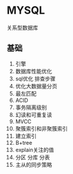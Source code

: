 # MYSQL
关系型数据库

## 基础
1. 引擎
2. 数据库性能优化
3. sql优化 排查步骤
4. 优化大数据量分页
5. 最左匹配
6. ACID
6. 事务隔离级别
7. 幻读和可重复读
8. MVCC
9. 聚簇索引和非聚簇索引
10. 建立索引
10. B+tree
11. explain关注的值
12. 分区 分库 分表
13. 主从的同步策略